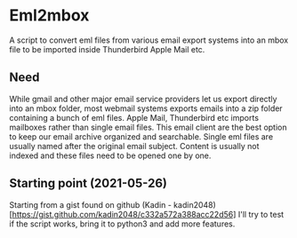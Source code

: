 # Eml2mbox
A script to convert eml files from various email export systems into an mbox file to be imported inside Thunderbird Apple Mail etc.

## Need
While gmail and other major email service providers let us export directly into an mbox folder, most webmail systems exports emails into a zip folder containing a bunch of eml files.
Apple Mail, Thunderbird etc imports mailboxes rather than single email files. This email client are the best option to keep our email archive organized and searchable.
Single eml files are usually named after the original email subject. Content is usually not indexed and these files need to be opened one by one.

## Starting point (2021-05-26)
Starting from a gist found on github (Kadin - kadin2048)[https://gist.github.com/kadin2048/c332a572a388acc22d56] I'll try to test if the script works, bring it to python3 and add more features.
